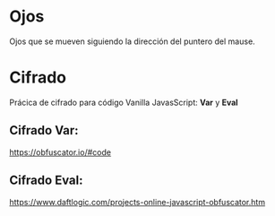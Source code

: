# Ojos
Ojos que se mueven siguiendo la dirección del puntero del mause.

# Cifrado
Prácica de cifrado para código Vanilla JavasScript: **Var**  y **Eval**

## Cifrado Var:
https://obfuscator.io/#code

## Cifrado Eval:
https://www.daftlogic.com/projects-online-javascript-obfuscator.htm
